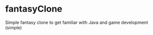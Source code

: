 fantasyClone
============

Simple fantasy clone to get familiar with Java and game development (simple)